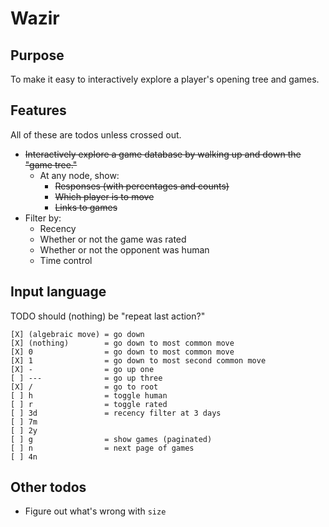 # Wazir

## Purpose

To make it easy to interactively explore a player's opening tree and games.

## Features

All of these are todos unless crossed out.

- ~~Interactively explore a game database by walking up and down the "game tree."~~
  - At any node, show:
    - ~~Responses (with percentages and counts)~~
    - ~~Which player is to move~~
    - ~~Links to games~~
- Filter by:
  - Recency
  - Whether or not the game was rated
  - Whether or not the opponent was human
  - Time control

## Input language

TODO should (nothing) be "repeat last action?"

    [X] (algebraic move) = go down
    [X] (nothing)        = go down to most common move
    [X] 0                = go down to most common move
    [X] 1                = go down to most second common move
    [X] -                = go up one
    [ ] ---              = go up three
    [X] /                = go to root
    [ ] h                = toggle human
    [ ] r                = toggle rated
    [ ] 3d               = recency filter at 3 days
    [ ] 7m
    [ ] 2y
    [ ] g                = show games (paginated)
    [ ] n                = next page of games
    [ ] 4n

## Other todos

- Figure out what's wrong with `size`
